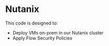 # Nutanix

This code is designed to: 
- Deploy VMs on-prem in our Nutanix cluster
- Apply Flow Security Policies 
